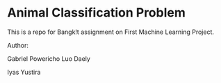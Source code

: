 # Animal Classification Problem
 
This is a repo for Bangk!t assignment on First Machine Learning Project.


Author:

Gabriel Powericho Luo Daely

Iyas Yustira
